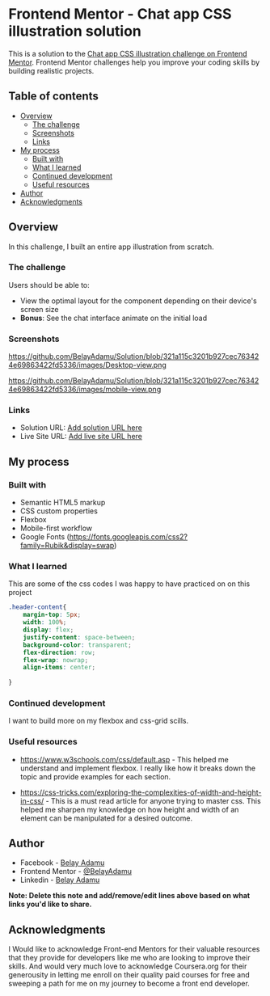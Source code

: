   # Frontend Mentor - Chat app CSS illustration solution

This is a solution to the [Chat app CSS illustration challenge on Frontend Mentor](https://www.frontendmentor.io/challenges/chat-app-css-illustration-O5auMkFqY). Frontend Mentor challenges help you improve your coding skills by building realistic projects. 

## Table of contents

- [Overview](#overview)
  - [The challenge](#the-challenge)
  - [Screenshots](#screenshot)
  - [Links](#links)
- [My process](#my-process)
  - [Built with](#built-with)
  - [What I learned](#what-i-learned)
  - [Continued development](#continued-development)
  - [Useful resources](#useful-resources)
- [Author](#author)
- [Acknowledgments](#acknowledgments)

## Overview

In this challenge, I built an entire app illustration from scratch.

### The challenge

Users should be able to:

- View the optimal layout for the component depending on their device's screen size
- **Bonus**: See the chat interface animate on the initial load

### Screenshots

https://github.com/BelayAdamu/Solution/blob/321a115c3201b927cec763424e69863422fd5336/images/Desktop-view.png

https://github.com/BelayAdamu/Solution/blob/321a115c3201b927cec763424e69863422fd5336/images/mobile-view.png

### Links

- Solution URL: [Add solution URL here](https://github.com/BelayAdamu/chat-app-css-illustration-master.git)
- Live Site URL: [Add live site URL here](https://your-live-site-url.com)

## My process

### Built with

- Semantic HTML5 markup
- CSS custom properties
- Flexbox
- Mobile-first workflow
- Google Fonts (https://fonts.googleapis.com/css2?family=Rubik&display=swap)


### What I learned

This are some of the css codes I was happy to have practiced on on this project


```css
.header-content{
    margin-top: 5px;
    width: 100%;
    display: flex;
    justify-content: space-between;
    background-color: transparent;
    flex-direction: row;
    flex-wrap: nowrap;
    align-items: center;
    
}
```
### Continued development

I want to build more on my flexbox and css-grid scills.


### Useful resources

- https://www.w3schools.com/css/default.asp - This helped me understand and implement flexbox. I really like how it breaks down the topic and provide examples for each section.

- https://css-tricks.com/exploring-the-complexities-of-width-and-height-in-css/ - This is a must read article
for anyone trying to master css. This helped me sharpen my knowledge on how height and width of an element can be manipulated for a desired outcome. 

## Author

- Facebook - [Belay Adamu](http://facebook.com/belay.adamu.96)
- Frontend Mentor - [@BelayAdamu](https://www.frontendmentor.io/profile/BelayAdamu)
- Linkedin - [Belay Adamu](linkedin.com/in/belay-adamu-442b26149)

**Note: Delete this note and add/remove/edit lines above based on what links you'd like to share.**

## Acknowledgments

I Would like to acknowledge Front-end Mentors for their valuable resources that they provide for developers like me who are looking to improve their skills. And would very much love to acknowledge Coursera.org for their generousity in letting me enroll on their quality paid courses for free and sweeping a path for me on my journey to become a front end developer. 